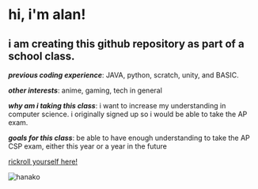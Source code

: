 # **hi, i'm alan!**
## i am creating this github repository as part of a school class. 

***previous coding experience***: JAVA, python, scratch, unity, and BASIC.

***other interests***: anime, gaming, tech in general

***why am i taking this class***: i want to increase my understanding in computer science. i originally signed up so i would be able to take the AP exam.

***goals for this class***: be able to have enough understanding to take the AP CSP exam, either this year or a year in the future

[rickroll yourself here!](https://www.youtube.com/watch?v=dQw4w9WgXcQ)

![hanako](https://www.animedhfa.com/wp-content/uploads/2020/07/Untitled-design-66-1.jpg)
